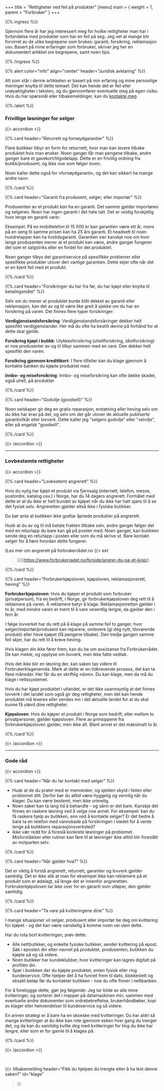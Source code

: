 +++ 
title = "Rettigheter ved feil på produkter"
[menu]
main = { weight = 1, parent = "Forbruker" }
+++

<!-- markdownlint-disable MD033 -->

{{% ingress %}}

Gjennom flere år har jeg interessert meg for hvilke rettigheter man har i forbindelse med produkter
som har en feil på seg. Jeg vet at mange blir forvirret av de ulike begrepene som brukes: garanti,
forsikring, reklamasjon osv. Basert på mine erfaringer som forbruker, skriver jeg her en
dokumentert artikkel om begrepene, samt noen tips.

{{% /ingress %}}

{{% alert color="info" align="center" header="Juridisk avklaring"
%}}

Alt som står i denne artikkelen er basert på min erfaring og mine personlige meninger knytta til
dette temaet. Det kan hende det er feil eller unøyaktigheter i teksten, og du gjennomfører
eventuelle steg på egen risiko. Hvis du har spørsmål eller tilbakemeldinger, kan du <a
href="../kontaktinfo" class="alert-link">kontakte meg</a>.

{{% /alert %}}

### Frivillige løsninger for selger

{{< accordion >}}

{{% card header="Returrett og fornøydgarantier" %}}

Flere butikker tilbyr en form for returrrett, hvor man kan levere tilbake produktet hvis man
ønsker. Noen ganger får man pengene tilbake, andre ganger bare et gavekort/tilgodelapp. Dette er en
frivillig ordning fra butikk/produsent, og ikke noe som følger loven.

Noen kaller dette også for «fornøydgaranti», og det kan sikkert ha mange andre navn.

{{% /card %}}

{{% card header="Garanti fra produsent, selger, eller importør" %}}

Produsenten av et produkt *kan* ha en garanti. Det samme gjelder importøren og selgeren. Noen har
ingen garanti i det hele tatt. Det er veldig forskjellig hvor lenge en garanti varer.

Eksempel: På en mobiltelefon til 15 000 kr kan garantien være ett år, mens på en seng til samme
prisen kan ha 25 års garanti. Et headsett til noen hundrelapper kan ha livstidsgaranti. Garantien
sier kanskje noe om hvor lenge produsenten mener at et produkt kan være, andre ganger fungerer det
som et salgstriks eller en fordel for det produktet.

Noen ganger tilbys det garantiservice på spesifikke problemer eller spesifikke produkter utover den
vanlige garantien. Dette skjer ofte når det er en kjent feil med et produkt.

{{% /card %}}

{{% card header="Forsikringer du har fra før, du har kjøpt eller knytta til betalingsmåte" %}}

Selv om du mener at produktet burde blitt dekket av garanti eller reklamasjon, kan det av og til
være like greit å sjekke om du har en forsikring på varen. Det finnes flere typer forsikringer:

**Verdigjenstandsforsikring**: Verdigjenstandsforsikringer dekker helt spesifikt verdigjenstander.
Her må du ofte ha bestilt denne på forhånd for at dette skal gjelde.

**Forsikring kjøpt i butikk**: Ulykkesforsikring (uhellforsikring, idiotforsikring) er noe
produsenter av og til tilbyr sammen med en vare. Den dekker helt spesifikt den varen.

**Forsikring gjennom kredittkort**: I flere tilfeller kan du klage gjennom å kontakte banken du
kjøpte produktet med.

**Innbo- og reiseforsikring**: Innbo- og reiseforsikring kan ofte dekke skader, også uhell, på
produkter.

{{% /card %}}

{{% card header="Godvilje (goodwill)" %}}

Noen selskaper gir deg en gratis reparasjon, erstatning eller heving selv om du ikke har krav på
det, og selv om det går utover de aktuelle publiserte garantivilkår eller lovverk. Dette kaller jeg
"selgers godvilje" eller "velvilje", eller på engelsk "goodwill".

{{% /card %}}

{{< /accordion >}}

---

### Lovbestemte rettigheter

{{< accordion >}}

{{% card header="Lovbestemt angrerett" %}}

Hvis du nylig har kjøpt et produkt via fjernsalg (internett, telefon, messe, postordre, katalog
osv.) i Norge, har du 14 dagers angrerett. Formålet med dette er at du ikke er helt bundet av
kjøpet når du ikke har hatt sjans til å se det fysisk selv. Angreretten gjelder altså ikke i
fysiske butikker.

Du bør anta at butikken ikke godtar åpnede produkter på angrerett.

Husk at du av og til må betale frakten tilbake selv, andre ganger følger det med en returlapp du
bare kan gå på posten med. Noen ganger, kan butikken sende deg en returlapp i posten eller som du
må skrive ut. Bare kontakt selger for å høre hvordan dette fungerer.

[Les mer om angrerett på forbrukerrådet.no {{< ext
>}}](<https://www.forbrukerradet.no/forside/angrer-du-pa-et-kjop/>).

{{% /card %}}

{{% card header="Forbrukerkjøpsloven, kjøpsloven, reklamasjonsrett, heving" %}}

**Forbrukerkjøpsloven**: Hvis du kjøper et produkt som forbruker (privatperson), fra en bedrift, i
Norge, gir forbrukerkjøpsloven deg rett til å reklamere på varen. Å reklamere betyr å klage.
Reklamasjonretten gjelder i to år, med mindre varen er ment til å vare vesentlig lengre, da gjelder
den i fem år.

I følge lovverket har du rett på å klage på samme feil to ganger, hvor selger/importør/produsent
kan reparere, omlevere (gi deg nytt, tilsvarende produkt) eller heve kjøpet (få pengene tilbake).
Den tredje gangen samme feil skjer, har du rett til å kreve heving.

Hvis klagen din ikke fører frem, kan du be om assistanse fra Forbrukerrådet. De kan mekle, og
opplyse om lovverk, men ikke fatte vedtak.

Hvis det ikke blir en løsning der, kan saken tas videre til Forbrukerklagenemda. Merk at dette er
en tidkrevende prosess, det kan ta flere måneder. Her får du en skriftlig «dom». Du kan klage, men
da må du klage i rettssystemet.

Hvis du har kjøpt produktet i utlandet, er det ikke usannsynlig at det finnes lovverk i det landet
som også gir deg rettigheter, men det kan hende produktet må leveres eller sendes inn i det
aktuelle landet for at du skal kunne få utøvd dine rettigheter.

**Kjøpsloven**: Hvis du kjøper et produkt i Norge som bedrift, eller mellom to privatpersoner,
gjelder kjøpsloven. Flere av prinsippene fra forbrukerkjøpsloven gjelder, men ikke alt. Blant annet
er det maksimalt to år.

{{% /card %}}

{{< /accordion >}}

---

### Gode råd

{{< accordion >}}

{{% card header="Når du tar kontakt med selger" %}}

- Husk at de du prater med er mennesker, og sjelden skyld i feilen eller problemet ditt. Derfor bør
du alltid være hyggelig og vennlig når du klager. Du kan være bestemt, men ikke urimelig.
- Noen saker kan ta lang tid å behandle - og sånn er det bare.
Kanskje det finnes en raskere løsning ved å velge noe annet.
For eksempel: kan du få raskere hjelp av butikken, enn ved å kontakte selger? Er
det bedre å bare ta en telefon med vannskade på forsikringen i stedet for å vente lenge på
butikkens reparasjonsverksted?
- Ikke vær redd for å foreslå konkrete løsninger på problemet.
Misforståelser eller rutiner kan føre til at løsninger ikke alltid blir foreslått av motparten
selv.

{{% /card %}}

{{% card header="Når gjelder hva?" %}}

Det er viktig å forstå angrerett, returrett, garantier og lovverk gjelder samtidig. Det er ikke
slik at man for eksempel ikke kan reklamere på et produkt som er ødelagt, så lenge det er innenfor
angreretten. Forbrukerkjøpsloven tar ikke over for en garanti som utløper, den gjelder samtidig.

{{% /card %}}

{{% card header="Ta vare på kvitteringene dine" %}}

I mange situasjoner vil selger, produsent eller importør be deg om kvittering for kjøpet - og det
kan være vanskelig å komme noen vei uten dette.

Har du rota bort kvitteringen, prøv dette:

- Alle nettbutikker, og enkelte fysiske butikker, sender kvittering på epost. Søk i eposten din
etter navnet på produktet, produsenten, butikken du kjøpte på og så videre.
- Noen butikker har
kundeklubber, hvor kvitteringer kan lagres digitalt på profilen din.
- Spør i butikken der du
kjøpte produktet, enten fysisk eller ring kundeservice. Ofte hjelper det å ha funnet frem til dato,
klokkeslett og eksakt beløp før du kontakter butikken - noe du ofte finner i nettbanken.

For å forebygge dette, gjør jeg følgende: Jeg tar bilde av alle mine kvitteringer, og sorterer det
i mapper på datamaskinen min, sammen med eventuelle andre dokumenter som ordrebekreftelse,
brukerhåndbøker, kopi av klager eller henvendelser til kundeservice og så videre.

En annen strategi er å bare ha en skoeske med kvitteringer. Du har aldri så mange kvitteringer at
du ikke kan rote gjennom esken hver gang du trenger det, og da kan du samtidig kvitte deg med
kvitteringer for ting du ikke har lengre, eller som er for gamle til å klages på.

{{% /card %}}

{{< /accordion >}}

<br>

{{< tilbakemelding
header="Fikk du hjelpen du trengte etter å ha lest denne saken?"
id="klage"
>}}
